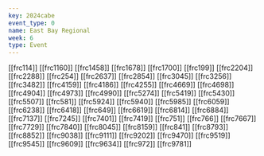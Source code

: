 ```yaml
---
key: 2024cabe
event_type: 0
name: East Bay Regional
week: 6
type: Event
---
```

[[frc114]]
[[frc1160]]
[[frc1458]]
[[frc1678]]
[[frc1700]]
[[frc199]]
[[frc2204]]
[[frc2288]]
[[frc254]]
[[frc2637]]
[[frc2854]]
[[frc3045]]
[[frc3256]]
[[frc3482]]
[[frc4159]]
[[frc4186]]
[[frc4255]]
[[frc4669]]
[[frc4698]]
[[frc4904]]
[[frc4973]]
[[frc4990]]
[[frc5274]]
[[frc5419]]
[[frc5430]]
[[frc5507]]
[[frc581]]
[[frc5924]]
[[frc5940]]
[[frc5985]]
[[frc6059]]
[[frc6238]]
[[frc6418]]
[[frc649]]
[[frc6619]]
[[frc6814]]
[[frc6884]]
[[frc7137]]
[[frc7245]]
[[frc7401]]
[[frc7419]]
[[frc751]]
[[frc766]]
[[frc7667]]
[[frc7729]]
[[frc7840]]
[[frc8045]]
[[frc8159]]
[[frc841]]
[[frc8793]]
[[frc8852]]
[[frc9038]]
[[frc9111]]
[[frc9202]]
[[frc9470]]
[[frc9519]]
[[frc9545]]
[[frc9609]]
[[frc9634]]
[[frc972]]
[[frc9781]]
